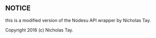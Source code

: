 ## NOTICE

this is a modified version of the Nodesu API wrapper by Nicholas Tay.

Copyright 2016 (c) Nicholas Tay.

